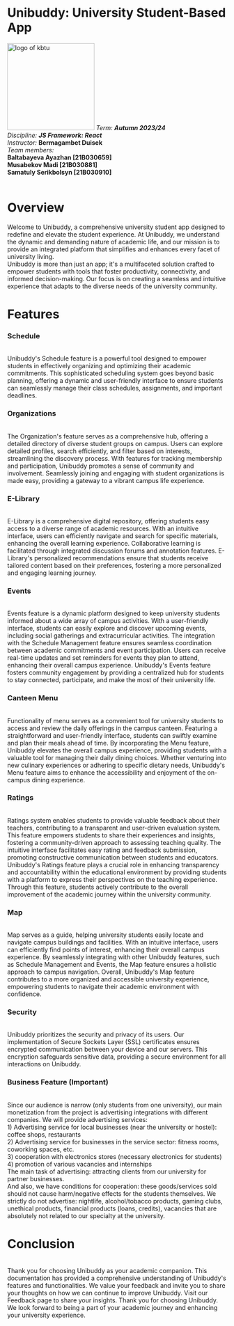 # Unibuddy: University Student-Based App
<img src = "https://user-images.githubusercontent.com/84507955/214804964-5e311963-c7f0-43cd-a577-69629017c3e3.png" alt = "logo of kbtu" width = "200">
<em>Term: <strong>Autumn 2023/24</strong></em><br>
<em>Discipline: <strong>JS Framework: React</strong></em><br>
<em>Instructor: </em> <strong>Bermagambet Duisek</strong><br>
<em>Team members:</em><br>
<strong>Baltabayeva Ayazhan [21B030659]</strong><br>
<strong>Musabekov Madi [21B030881]</strong><br>
<strong>Samatuly Serikbolsyn [21B030910]</strong><br>
<br>

<h1>Overview</h1>
Welcome to Unibuddy, a comprehensive university student app designed to redefine and elevate the student experience. At Unibuddy, we understand the dynamic and demanding nature of academic life, and our mission is to provide an integrated platform that simplifies and enhances every facet of university living.<br>
Unibuddy is more than just an app; it's a multifaceted solution crafted to empower students with tools that foster productivity, connectivity, and informed decision-making. Our focus is on creating a seamless and intuitive experience that adapts to the diverse needs of the university community.

<h1>Features</h1>
<h3>Schedule</h3><br>
Unibuddy's Schedule feature is a powerful tool designed to empower students in effectively organizing and optimizing their academic commitments. This sophisticated scheduling system goes beyond basic planning, offering a dynamic and user-friendly interface to ensure students can seamlessly manage their class schedules, assignments, and important deadlines.<br>
<h3>Organizations</h3><br>
The Organization's feature serves as a comprehensive hub, offering a detailed directory of diverse student groups on campus. Users can explore detailed profiles, search efficiently, and filter based on interests, streamlining the discovery process. With features for tracking membership and participation, Unibuddy promotes a sense of community and involvement. Seamlessly joining and engaging with student organizations is made easy, providing a gateway to a vibrant campus life experience.<br>
<h3>E-Library</h3><br>
E-Library is a comprehensive digital repository, offering students easy access to a diverse range of academic resources. With an intuitive interface, users can efficiently navigate and search for specific materials, enhancing the overall learning experience. Collaborative learning is facilitated through integrated discussion forums and annotation features. E-Library's personalized recommendations ensure that students receive tailored content based on their preferences, fostering a more personalized and engaging learning journey.<br>
<h3>Events</h3><br>
Events feature is a dynamic platform designed to keep university students informed about a wide array of campus activities. With a user-friendly interface, students can easily explore and discover upcoming events, including social gatherings and extracurricular activities. The integration with the Schedule Management feature ensures seamless coordination between academic commitments and event participation. Users can receive real-time updates and set reminders for events they plan to attend, enhancing their overall campus experience. Unibuddy's Events feature fosters community engagement by providing a centralized hub for students to stay connected, participate, and make the most of their university life.<br>
<h3>Canteen Menu</h3><br>
Functionality of menu serves as a convenient tool for university students to access and review the daily offerings in the campus canteen. Featuring a straightforward and user-friendly interface, students can swiftly examine and plan their meals ahead of time. By incorporating the Menu feature, Unibuddy elevates the overall campus experience, providing students with a valuable tool for managing their daily dining choices. Whether venturing into new culinary experiences or adhering to specific dietary needs, Unibuddy's Menu feature aims to enhance the accessibility and enjoyment of the on-campus dining experience.<br>
<h3>Ratings</h3><br>
Ratings system enables students to provide valuable feedback about their teachers, contributing to a transparent and user-driven evaluation system. This feature empowers students to share their experiences and insights, fostering a community-driven approach to assessing teaching quality. The intuitive interface facilitates easy rating and feedback submission, promoting constructive communication between students and educators. Unibuddy's Ratings feature plays a crucial role in enhancing transparency and accountability within the educational environment by providing students with a platform to express their perspectives on the teaching experience. Through this feature, students actively contribute to the overall improvement of the academic journey within the university community.<br>
<h3>Map</h3><br>
Map serves as a guide, helping university students easily locate and navigate campus buildings and facilities. With an intuitive interface, users can efficiently find points of interest, enhancing their overall campus experience.  By seamlessly integrating with other Unibuddy features, such as Schedule Management and Events, the Map feature ensures a holistic approach to campus navigation. Overall, Unibuddy's Map feature contributes to a more organized and accessible university experience, empowering students to navigate their academic environment with confidence.<br>
<h3>Security</h3><br>
Unibuddy prioritizes the security and privacy of its users. Our implementation of Secure Sockets Layer (SSL) certificates ensures encrypted communication between your device and our servers. This encryption safeguards sensitive data, providing a secure environment for all interactions on Unibuddy.<br>
<h3>Business Feature (Important)</h3><br>
Since our audience is narrow (only students from one university), our main monetization from the project is advertising integrations with different companies. We will provide advertising services:<br>
1) Advertising service for local businesses (near the university or hostel): coffee shops, restaurants<br>
2) Advertising service for businesses in the service sector: fitness rooms, coworking spaces, etc.<br>
3) cooperation with electronics stores (necessary electronics for students)<br>
4) promotion of various vacancies and internships<br>
The main task of advertising: attracting clients from our university for partner businesses.<br>
And also, we have conditions for cooperation: these goods/services sold should not cause harm/negative effects for the students themselves. We strictly do not advertise: nightlife, alcohol/tobacco products, gaming clubs, unethical products, financial products (loans, credits), vacancies that are absolutely not related to our specialty at the university.<br>

<h1>Conclusion</h1><br>
Thank you for choosing Unibuddy as your academic companion. This documentation has provided a comprehensive understanding of Unibuddy's features and functionalities.
We value your feedback and invite you to share your thoughts on how we can continue to improve Unibuddy. Visit our Feedback page to share your insights.
Thank you for choosing Unibuddy. We look forward to being a part of your academic journey and enhancing your university experience.
